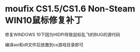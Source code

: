 # moufix CS1.5/CS1.6 Non-Steam WIN10鼠标修复补丁

修复WINDOWS 10下因为HIDPI导致鼠标乱飞的BUG的源代码

编译asi和dll文件后放置到cs游戏目录即可
